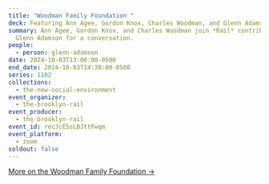```yaml
---
title: "Woodman Family Foundation "
deck: Featuring Ann Agee, Gordon Knox, Charles Woodman, and Glenn Adamson
summary: Ann Agee, Gordon Knox, and Charles Woodman join *Rail* contributor
  Glenn Adamson for a conversation.
people:
  - person: glenn-adamson
date: 2024-10-03T13:00:00-0500
end_date: 2024-10-03T14:30:00-0500
series: 1102
collections:
  - the-new-social-environment
event_organizer:
  - the-brooklyn-rail
event_producer:
  - the-brooklyn-rail
event_id: recJcE5sLBJttFwqm
event_platform:
  - zoom
soldout: false
---
```

[M﻿ore on the Woodman Family Foundation →](https://woodmanfoundation.org/)